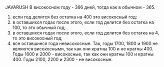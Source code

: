 JAVARUSH
В високосном году - 366 дней, тогда как в обычном - 365.
1) если год делится без остатка на 400 это високосный год;
2) в оставшихся годах после этого, если год делится без остатка на 100, то это обычный год;
3) в оставшихся годах после этого, если год делится без остатка на 4, то это високосный год;
4) все оставшиеся года невисокосные.
Так, годы 1700, 1800 и 1900 не являются високосными, так как они кратны 100 и не кратны 400.
Годы 1600 и 2000 - високосные, так как они кратны 100 и кратны 400.
Годы 2100, 2200 и 2300 - не високосные.
